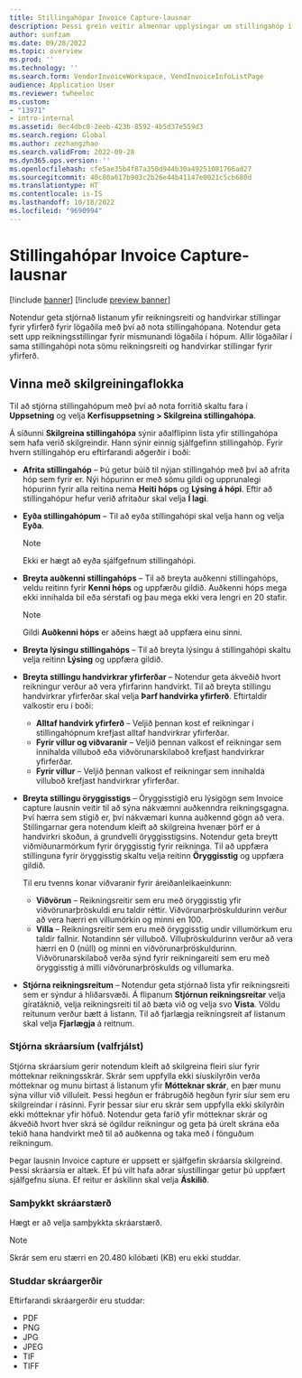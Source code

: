 ```yaml
---
title: Stillingahópar Invoice Capture-lausnar
description: Þessi grein veitir almennar upplýsingar um stillingahóp í Invoice capture lausninni.
author: sunfzam
ms.date: 09/28/2022
ms.topic: overview
ms.prod: ''
ms.technology: ''
ms.search.form: VendorInvoiceWorkspace, VendInvoiceInfoListPage
audience: Application User
ms.reviewer: twheeloc
ms.custom:
- "13971"
- intro-internal
ms.assetid: 0ec4dbc0-2eeb-423b-8592-4b5d37e559d3
ms.search.region: Global
ms.author: zezhangzhao
ms.search.validFrom: 2022-09-28
ms.dyn365.ops.version: ''
ms.openlocfilehash: cfe5ae35b4f87a350d944b30a49251081766ad27
ms.sourcegitcommit: 40c80a617b903c2b26e44b41147e0021c5cb680d
ms.translationtype: HT
ms.contentlocale: is-IS
ms.lasthandoff: 10/18/2022
ms.locfileid: "9690994"
---
```

# <a name="invoice-capture-solution-configuration-groups"></a>Stillingahópar Invoice Capture-lausnar

[!include [banner](../includes/banner.md)]
[!include [preview banner](../includes/preview-banner.md)]

Notendur geta stjórnað listanum yfir reikningsreiti og handvirkar stillingar fyrir yfirferð fyrir lögaðila með því að nota stillingahópana. Notendur geta sett upp reikningsstillingar fyrir mismunandi lögaðila í hópum. Allir lögaðilar í sama stillingahópi nota sömu reikningsreiti og handvirkar stillingar fyrir yfirferð.

## <a name="manage-configuration-groups"></a>Vinna með skilgreiningaflokka

Til að stjórna stillingahópum með því að nota forritið skaltu fara í **Uppsetning** og velja **Kerfisuppsetning \> Skilgreina stillingahópa**.

Á síðunni **Skilgreina stillingahópa** sýnir aðalflipinn lista yfir stillingahópa sem hafa verið skilgreindir. Hann sýnir einnig sjálfgefinn stillingahóp. Fyrir hvern stillingahóp eru eftirfarandi aðgerðir í boði:

- **Afrita stillingahóp** – Þú getur búið til nýjan stillingahóp með því að afrita hóp sem fyrir er. Nýi hópurinn er með sömu gildi og upprunalegi hópurinn fyrir alla reitina nema **Heiti hóps** og **Lýsing á hópi**. Eftir að stillingahópur hefur verið afritaður skal velja **Í lagi**.
- **Eyða stillingahópum** – Til að eyða stillingahópi skal velja hann og velja **Eyða**.

    > [!NOTE]
    > Ekki er hægt að eyða sjálfgefnum stillingahópi.

- **Breyta auðkenni stillingahóps** – Til að breyta auðkenni stillingahóps, veldu reitinn fyrir **Kenni hóps** og uppfærðu gildið. Auðkenni hóps mega ekki innihalda bil eða sérstafi og þau mega ekki vera lengri en 20 stafir.

    > [!NOTE]
    > Gildi **Auðkenni hóps** er aðeins hægt að uppfæra einu sinni.

- **Breyta lýsingu stillingahóps** – Til að breyta lýsingu á stillingahópi skaltu velja reitinn **Lýsing** og uppfæra gildið.
- **Breyta stillingu handvirkrar yfirferðar** – Notendur geta ákveðið hvort reikningur verður að vera yfirfarinn handvirkt. Til að breyta stillingu handvirkrar yfirferðar skal velja **Þarf handvirka yfirferð**. Eftirtaldir valkostir eru í boði:

    - **Alltaf handvirk yfirferð** – Veljið þennan kost ef reikningar í stillingahópnum krefjast alltaf handvirkrar yfirferðar.
    - **Fyrir villur og viðvaranir** – Veljið þennan valkost ef reikningar sem innihalda villuboð eða viðvörunarskilaboð krefjast handvirkrar yfirferðar.
    - **Fyrir villur** – Veljið þennan valkost ef reikningar sem innihalda villuboð krefjast handvirkrar yfirferðar.

- **Breyta stillingu öryggisstigs** – Öryggisstigið eru lýsigögn sem Invoice capture lausnin veitir til að sýna nákvæmni auðkenndra reikningsgagna. Því hærra sem stigið er, því nákvæmari kunna auðkennd gögn að vera. Stillingarnar gera notendum kleift að skilgreina hvenær þörf er á handvirkri skoðun, á grundvelli öryggisstigsins. Notendur geta breytt viðmiðunarmörkum fyrir öryggisstig fyrir reikninga. Til að uppfæra stillinguna fyrir öryggisstig skaltu velja reitinn **Öryggisstig** og uppfæra gildið.

    Til eru tvenns konar viðvaranir fyrir áreiðanleikaeinkunn:

    - **Viðvörun** – Reikningsreitir sem eru með öryggisstig yfir viðvörunarþröskuldi eru taldir réttir. Viðvörunarþröskuldurinn verður að vera hærri en villumörkin og minni en 100.
    - **Villa** – Reikningsreitir sem eru með öryggisstig undir villumörkum eru taldir fallnir. Notandinn sér villuboð. Villuþröskuldurinn verður að vera hærri en 0 (núll) og minni en viðvörunarþröskuldurinn. Viðvörunarskilaboð verða sýnd fyrir reikningareiti sem eru með öryggisstig á milli viðvörunarþröskulds og villumarka.

- **Stjórna reikningsreitum** – Notendur geta stjórnað lista yfir reikningsreiti sem er sýndur á hliðarsvæði. Á flipanum **Stjórnun reikningsreitar** velja gíratáknið, velja reikningsreiti til að bæta við og velja svo **Vista**. Völdu reitunum verður bætt á listann. Til að fjarlægja reikningsreit af listanum skal velja **Fjarlægja** á reitnum.

### <a name="manage-file-filters-optional"></a>Stjórna skráarsíum (valfrjálst)

Stjórna skráarsíum gerir notendum kleift að skilgreina fleiri síur fyrir mótteknar reikningsskrár. Skrár sem uppfylla ekki síuskilyrðin verða mótteknar og munu birtast á listanum yfir **Mótteknar skrár**, en þær munu sýna villur við villuleit. Þessi hegðun er frábrugðið hegðun fyrir síur sem eru skilgreindar í rásinni. Fyrir þessar síur eru skrár sem uppfylla ekki skilyrðin ekki mótteknar yfir höfuð. Notendur geta farið yfir mótteknar skrár og ákveðið hvort hver skrá sé ógildur reikningur og geta þá úrelt skrána eða tekið hana handvirkt með til að auðkenna og taka með í fönguðum reikningum.

Þegar lausnin Invoice capture er uppsett er sjálfgefin skráarsía skilgreind. Þessi skráarsía er altæk. Ef þú vilt hafa aðrar síustillingar getur þú uppfært sjálfgefnu síuna. Ef reitur er áskilinn skal velja **Áskilið**. 

### <a name="accepted-file-size"></a>Samþykkt skráarstærð

Hægt er að velja samþykkta skráarstærð.

> [!NOTE]
> Skrár sem eru stærri en 20.480 kílóbæti (KB) eru ekki studdar.

### <a name="supported-file-types"></a>Studdar skráargerðir

Eftirfarandi skráargerðir eru studdar:

- PDF
- PNG
- JPG
- JPEG
- TIF
- TIFF
